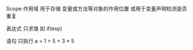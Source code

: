 ﻿











Scope 作用域 用于存储 变量或方法等对象的作用位置  或用于变量声明检测是否重复




表达式 只求值  如 if(exp)

语句 只执行  a = 1 + 5 + 3 * 5



























